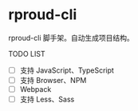 # rproud-cli
rproud-cli 脚手架。自动生成项目结构。

TODO LIST
- [ ] 支持 JavaScript、TypeScript
- [ ] 支持 Browser、NPM
- [ ] Webpack
- [ ] 支持 Less、Sass
